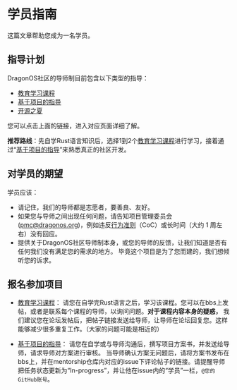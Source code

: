 # 学员指南

这篇文章帮助您成为一名学员。

## 指导计划

DragonOS社区的导师制目前包含以下类型的指导：

- [教育学习课程]
- [基于项目的指导]
- [开源之夏]

您可以点击上面的链接，进入对应页面详细了解。

**推荐路线**：先自学Rust语言知识后，选择1到2个[教育学习课程]进行学习，接着通过“[基于项目的指导]”来熟悉真正的社区开发。


## 对学员的期望

学员应该：

- 请记住，我们的导师都是志愿者，要善良、友好。
- 如果您与导师之间出现任何问题，请告知项目管理委员会([pmc@dragonos.org])，例如违反[行为准则]（CoC）或长时间（大约 1 周左右）没有回应。
- 提供关于DragonOS社区导师制本身，或您的导师的反馈，让我们知道是否有任何我们没有满足您的需求的地方。
  毕竟这个项目是为了您而建的，我们想倾听您的诉求。

## 报名参加项目

- [教育学习课程]： 请您在自学完Rust语言之后，学习该课程。您可以在bbs上发帖，或者是联系每个课程的导师，以询问问题。**对于课程内容本身的疑惑，** 我们建议您在论坛发帖后，把帖子链接发送给导师，让导师在论坛回复您。这样能够减少很多重复工作。（大家的问题可能是相近的）

- [基于项目的指导]： 请您在自学或与导师沟通后，撰写项目方案书，并发送给导师，请求导师对方案进行审核。
  当导师确认方案无问题后，请将方案书发布在bbs上，并在mentorship仓库内对应的issue下评论帖子的链接。请提醒导师把任务状态更新为“In-progress”，并让他在issue内的“学员”一栏，`@您的GitHub账号`。


[教育学习课程]: /mentorship/programs/educational-learning-courses.md
[基于项目的指导]: /mentorship/programs/project-based-mentorship.md
[开源之夏]: /mentorship/programs/ospp.md
[pmc@dragonos.org]: mailto:pmc@dragonos.org
[行为准则]: /contributors/code_of_conduct.md
